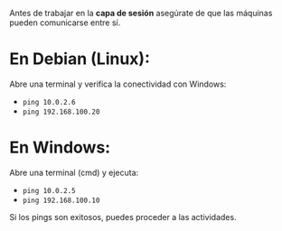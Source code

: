 Antes de trabajar en la **capa de sesión** asegúrate de que las máquinas pueden comunicarse entre sí.
# En Debian (Linux):
Abre una terminal y verifica la conectividad con Windows:
- ``ping 10.0.2.6 ``
- ``ping 192.168.100.20  ``
# En Windows:
Abre una terminal (cmd) y ejecuta:
- ``ping 10.0.2.5 ``
- ``ping 192.168.100.10``

Si los pings son exitosos, puedes proceder a las actividades.

